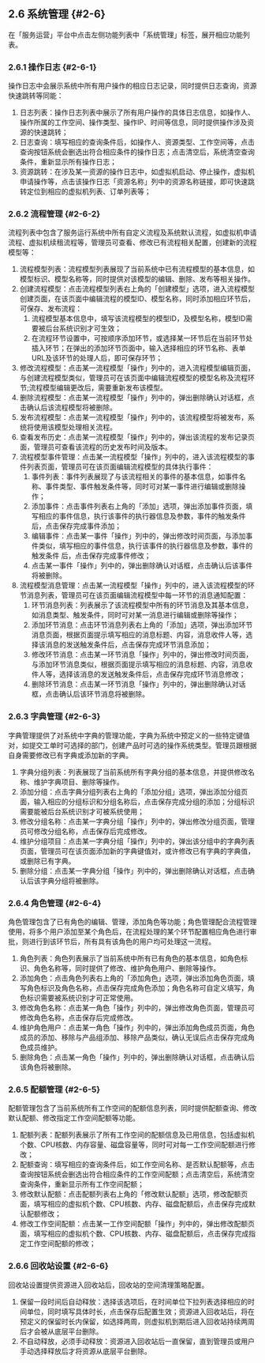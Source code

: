 ## 2.6 系统管理 {#2-6}

在「服务运营」平台中点击左侧功能列表中「系统管理」标签，展开相应功能列表。

### 2.6.1 操作日志 {#2-6-1}

操作日志中会展示系统中所有用户操作的相应日志记录，同时提供日志查询，资源快速跳转等同能：

1.  日志列表：操作日志列表中展示了所有用户操作的具体日志信息，如操作人、操作所属的工作空间、操作类型、操作IP、时间等信息，同时提供操作涉及资源的快速跳转；
2.  日志查询：填写相应的查询条件后，如操作人、资源类型、工作空间等，点击查询按钮系统会删选出符合相应条件的操作日志；点击清空后，系统清空查询条件，重新显示所有操作日志；
3.  资源跳转：在涉及某一资源的操作日志中，如虚拟机启动、停止操作，虚拟机申请操作等，点击该操作日志「资源名称」列中的资源名称链接，即可快速跳转定位到相应的虚拟机列表、订单列表等；

### 2.6.2 流程管理 {#2-6-2}

流程列表中包含了服务运行系统中所有自定义流程及系统默认流程，如虚拟机申请流程、虚拟机续租流程等，管理员可查看、修改已有流程相关配置，创建新的流程模型等：

1.  流程模型列表：流程模型列表展现了当前系统中已有流程模型的基本信息，如模型标识、模型名称等，同时提供对该模型的编辑、删除、发布等相关操作。
2.  创建流程模型：点击流程模型列表右上角的「创建模型」选项，进入流程模型创建页面，在该页面中编辑流程的模型ID、模型名称，同时添加相应环节后，可保存、发布流程：
    1.  流程模型基本信息中，填写该流程模型的模型ID，及模型名称，模型ID需要被后台系统识别才可生效；
    2.  在流程环节设置中，可按顺序添加环节，或选择某一环节后在当前环节处插入环节；在弹出的添加环节页面中，输入选择相应的环节名称、表单URL及该环节的处理人后，即可保存环节；
3.  修改流程模型：点击某一流程模型「操作」列中的，进入流程模型编辑页面，与创建流程模型类似，管理员可在该页面中编辑流程模型的模型名称及流程环节;流程模型编辑更改后，需要重新发布该模型。
4.  删除流程模型：点击某一流程模型「操作」列中的，弹出删除确认对话框，点击确认后该流程模型将被删除。
5.  发布流程模型：点击某一流程模型「操作」列中的，该流程模型将被发布，系统将使用该模型处理相关流程。
6.  查看发布历史：点击某一流程模型「操作」列中的，弹出该流程的发布记录页面，管理员可查看该流程的历史发布时间及版本。
7.  流程模型事件管理：点击某一流程模型「操作」列中的，进入该流程模型的事件列表页面，管理员可在该页面编辑流程模型的具体执行事件：
    1.  事件列表：事件列表展现了与该流程相关的事件的基本信息，如事件名称、事件类型、事件触发条件等，同时可对某一事件进行编辑或删除操作；
    2.  添加事件：点击事件列表右上角的「添加」选项，弹出添加事件页面，填写相应的事件信息，执行该事件的执行器信息及参数，事件的触发条件 后，点击保存完成事件添加；
    3.  编辑事件：点击某一事件「操作」列中的，弹出修改时间页面，与添加事件类似，填写相应的事件信息，执行该事件的执行器信息及参数，事件的触发条件 后，点击保存完成事件修改；
    4.  点击某一事件「操作」列中的，弹出删除确认对话框，点击确认后该事件将被删除。
8.  流程模型消息管理：点击某一流程模型「操作」列中的，进入该流程模型的环节消息列表，管理员可在该页面编辑流程模型中每一环节的消息通知配置：
    1.  环节消息列表：列表展示了该流程模型中所有的环节消息及其基本信息，如消息类型、触发条件，同时可对某一消息进行编辑或删除等操作；
    2.  添加环节消息：点击环节消息列表右上角的「添加」选项，弹出添加环节消息页面，根据页面提示填写相应的消息标题、内容，消息收件人等，选择该消息的发送触发条件后，点击保存完成环节消息添加；
    3.  修改环节消息：点击某一环节消息「操作」列中的，弹出修改时间页面，与添加环节消息类似，根据页面提示填写相应的消息标题、内容，消息收件人等，选择该消息的发送触发条件后，点击保存完成环节消息修改；
    4.  删除环节消息：点击某一环节消息「操作」列中的，弹出删除确认对话框，点击确认后该环节消息将被删除。

### 2.6.3 字典管理 {#2-6-3}

字典管理提供了对系统中字典的管理功能，字典为系统中预定义的一些特定键值对，如提交工单时可选择的部门，创建产品时可选的操作系统类型。管理员跟根据自身需要修改已有字典或添加新的字典。

1.  字典分组列表：列表展现了当前系统所有字典分组的基本信息，并提供修改名称、维护字典项目、删除等操作。
2.  添加分组：点击字典分组列表右上角的「添加分组」选项，弹出添加分组页面，输入相应的分组标识和分组名称后，点击保存完成分组的添加；分组标识需要能被后台系统识别才可被系统使用；
3.  修改分组名称：点击某一字典分组「操作」列中的，弹出修改分组页面，管理员可修改分组名称，点击保存后完成修改。
4.  维护分组项目：点击某一字典分组「操作」列中的，弹出该分组中的字典列表页面，管理员可在该页面添加新的字典键值对，或许修改已有字典的字典值，或删除已有字典。
5.  删除分组：点击某一字典分组「操作」列中的，弹出删除确认对话框，点击确认后该字典分组将被删除。

### 2.6.4 角色管理 {#2-6-4}

角色管理包含了已有角色的编辑、管理，添加角色等功能；角色管理配合流程管理使用，将多个用户添加至某个角色后，在流程处理的某个环节配置相应角色进行审批，则进行到该环节后，所有具有该角色的用户均可处理这一流程。

1.  角色列表：角色列表展示了当前系统中所有已有角色的基本信息，如角色标识、角色名称等，同时提供了修改、维护角色用户、删除等操作。
2.  添加角色：点击角色列表右上角的「添加角色」选项，弹出添加角色页面，填写角色标识及角色名称，点击保存完成角色添加；角色名称可自定义填写，角色标识需要被系统识别才可正常使用。
3.  修改角色名称：点击某一角色「操作」列中的，弹出修改角色页面，管理员可修改角色名称，点击保存后完成修改。
4.  维护角色用户：点击某一角色「操作」列中的，弹出添加角色成员页面，角色成员的添加、移除与产品组添加、移除产品类似，确认无误后点击保存完成角色成员维护。
5.  删除角色：点击某一角色「操作」列中的，弹出删除确认对话框，点击确认后该角色将被删除。

### 2.6.5 配额管理 {#2-6-5}

配额管理包含了当前系统所有工作空间的配额信息列表，同时提供配额查询、修改默认配额、修改指定工作空间配额等功能。

1.  配额列表：配额列表展示了所有工作空间的配额信息及已用信息，包括虚拟机个数、CPU核数、内存容量、磁盘容量等，同时可对每一工作空间配额进行修改；
2.  配额查询：填写相应的查询条件后，如工作空间名称、是否默认配额等，点击查询按钮系统会删选出符合相应条件的工作空间配额；点击清空后，系统清空查询条件，重新显示所有工作空间配额；
3.  修改默认配额：点击配额列表右上角的「修改默认配额」选项，修改配额页面，填写相应的虚拟机个数、CPU核数、内存、磁盘配额后，点击保存完成默认配额修改；
4.  修改工作空间配额：点击某一工作空间配额「操作」列中的，弹出修改配额页面，填写相应的虚拟机个数、CPU核数、内存、磁盘配额后，点击保存完成指定工作空间配额的修改；

### 2.6.6 回收站设置 {#2-6-6}

回收站设置提供资源进入回收站后，回收站的空间清理策略配置。

1.  保留一段时间后自动释放：选择该选项后，在时间单位下拉列表选择相应的时间单位，同时填写具体时长，点击保存后配置生效；资源进入回收站后，将在预定义的保留时长内保留，如选择两周，则虚拟机到期后进入回收站持续两周后才会被从底层平台删除。
2.  不自动释放，必须手动释放：资源进入回收站后一直保留，直到管理员或用户手动选择释放后才将资源从底层平台删除。
